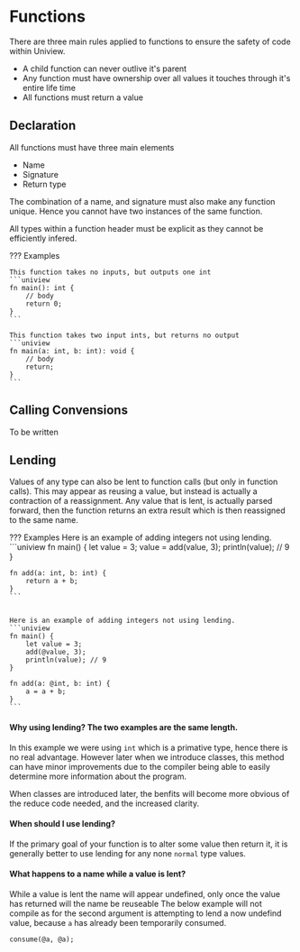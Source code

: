 # Functions

There are three main rules applied to functions to ensure the safety of code within Uniview.

- A child function can never outlive it's parent
- Any function must have ownership over all values it touches through it's entire life time
- All functions must return a value


## Declaration

All functions must have three main elements

- Name
- Signature
- Return type

The combination of a name, and signature must also make any function unique.
Hence you cannot have two instances of the same function.

All types within a function header must be explicit as they cannot be efficiently infered.


??? Examples

	This function takes no inputs, but outputs one int
	```uniview
	fn main(): int {
		// body
		return 0;
	}
	```

	This function takes two input ints, but returns no output
	```uniview
	fn main(a: int, b: int): void {
		// body
		return;
	}
	```


## Calling Convensions
To be written

## Lending

Values of any type can also be lent to function calls (but only in function calls).
This may appear as reusing a value, but instead is actually a contraction of a reassignment.
Any value that is lent, is actually parsed forward,
then the function returns an extra result which is then reassigned to the same name.


??? Examples
	Here is an example of adding integers not using lending.
	```uniview
	fn main() {
		let value = 3;
		value = add(value, 3);
		println(value); // 9
	}

	fn add(a: int, b: int) {
		return a + b;
	}
	```


	Here is an example of adding integers not using lending.
	```uniview
	fn main() {
		let value = 3;
		add(@value, 3);
		println(value); // 9
	}

	fn add(a: @int, b: int) {
		a = a + b;
	}
	```

#### Why using lending? The two examples are the same length.
In this example we were using ``int`` which is a primative type, hence there is no real advantage.
However later when we introduce classes, this method can have minor improvements
due to the compiler being able to easily determine more information about the program.

When classes are introduced later, the benfits will become more obvious of the reduce code needed,
and the increased clarity.

#### When should I use lending?
If the primary goal of your function is to alter some value then return it,
it is generally better to use lending for any none ``normal`` type values.

#### What happens to a name while a value is lent?
While a value is lent the name will appear undefined, only once the value has returned will the name be reuseable
The below example will not compile as for the second argument is attempting to lend a now undefind value, because ``a`` has already been temporarily consumed.
```uniview
consume(@a, @a);
```